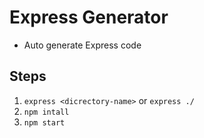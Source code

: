 # Express Generator

- Auto generate Express code

## Steps

1. `express <dicrectory-name>` or `express ./`
2. `npm intall`
3. `npm start`
